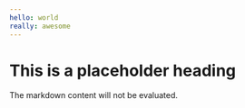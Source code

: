 ```yaml
---
hello: world
really: awesome
---
```


# This is a placeholder heading

The markdown content will not be evaluated.
